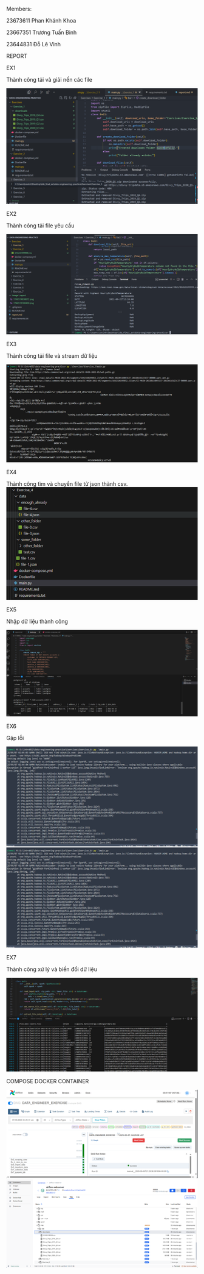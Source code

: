 Members:

23673611 Phan Khánh Khoa

23667351 Trương Tuấn Binh

23644831 Đỗ Lê Vinh

REPORT

EX1

Thành công tải và giải nến các file

![1746519180450](image/report/1746519180450.png)

EX2

Thành công tải file yêu cầu

![1746519545186](image/report/1746519545186.png)

EX3

Thành công tải file và stream dữ liệu

![1746555240672](image/report/1746555240672.png)

EX4

Thành công tìm và chuyển file từ json thành csv.![1746555284194](image/report/1746555284194.png)

EX5

Nhập dữ liệu thành công

![1746541806](image/report/1746541806.png)

EX6

Gặp lỗi

![1746558416398](image/report/1746558416398.png)![1746558416398](image/report/1746558416398.png)

EX7

Thành công xử lý và biến đổi dữ liệu

![1746542087](image/report/1746542087.png)

COMPOSE DOCKER CONTAINER

![1746568893508](image/report/1746568893508.png)
![1746568862475](image/report/1746568862475.png)
